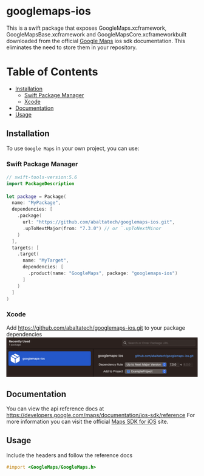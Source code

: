 # googlemaps-ios

This is a swift package that exposes GoogleMaps.xcframework, GoogleMapsBase.xcframework and GoogleMapsCore.xcframeworkbuilt downloaded from the official [Google Maps]([https://github.com/opencv/opencv](https://developers.google.com/maps/documentation/ios-sdk)) ios sdk documentation. This eliminates the need to store them in your repository.
# Table of Contents
- [Installation](#installation)
  - [Swift Package Manager](#swift-package-manager)
  - [Xcode](#xcode)
- [Documentation](#documentation)
- [Usage](#usage)
## Installation

To use `Google Maps` in your own project, you can use:   
### Swift Package Manager

```swift
// swift-tools-version:5.6
import PackageDescription

let package = Package(
  name: "MyPackage",
  dependencies: [
    .package(
      url: "https://github.com/abaltatech/googlemaps-ios.git", 
      .upToNextMajor(from: "7.3.0") // or `.upToNextMinor
    )
  ],
  targets: [
    .target(
      name: "MyTarget",
      dependencies: [
        .product(name: "GoogleMaps", package: "googlemaps-ios")
      ]
    )
  ]
)
```

### Xcode
Add https://github.com/abaltatech/googlemaps-ios.git to your package dependencies 
  ![add-package](img/add-package.png)

## Documentation
You can view the api reference docs at https://developers.google.com/maps/documentation/ios-sdk/reference
For more information you can visit the official [Maps SDK for iOS](https://developers.google.com/maps/documentation/ios-sdk) site.
## Usage
Include the headers and follow the reference docs
```objective-c
#import <GoogleMaps/GoogleMaps.h>
```
